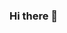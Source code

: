 ### Hi there 👋

<!--
**zina-rvls/zina-rvls** is a ✨ _special_ ✨ repository because its `README.md` (this file) appears on your GitHub profile.
Hi I'm Zina, a digital communication specialist based in Madagascar
🤓 I'm currently studying about web development. 
🔭 I'm looking to collaborate on many different projects to accelerate to learn more quickly from peers.  
💬 Ask me about wordpress, community management, web marketing, ...
📫 How to reach me: here is my linkedin profile: https://www.linkedin.com/in/zina-raveloson/ 

I look forward to collaborating with you
:)
